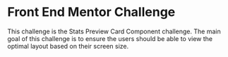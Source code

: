 # Front End Mentor Challenge
This challenge is the Stats Preview Card Component challenge. The main goal of this challenge is to ensure the users should be able to view the optimal layout based on their screen size. 
